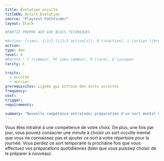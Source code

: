 ```yaml
---
title: Évolution occulte
titleEN: Occult Evolution
source: "Playtest Pathfinder"
layout: block

#PARTIE PROPRE AUX AUX BLOCS TECHNIQUES

#Action: (rien), 1/2/3 (1/2/3 action[s]), R (réaction), L (action libre)
action: 
type: don
level: 4
#Rareté : C (commun), PC (peu commun), R (rare), U (unique)
rarity: C

traits:
  - occulte
  - sorcier
prerequisites: Lignée qui octroie des sorts occultes
frequency: 
cost:
trigger: 
requirements: 

summary: "Nouvelle compétence entraînée; préparation d'un sort mental occulte"
---
```


Vous êtes intraîné à une compétence de votre choix.
De plus, une fois par jour, vous pouvez consacrer une minute à choisir un sort occulte mental que vous ne connaissez pas et ajouter ce sort à votre répertoire pour la journée. Vous perdez ce sort temporaire la prochaine fois que vous effectuez vos préparations quotidiennes (bien que vous puissiez choisir de le préparer à nouveau).